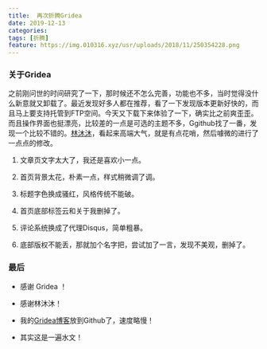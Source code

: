 ```yaml
---
title:  再次折腾Gridea
date: 2019-12-13
categories:
tags: [折腾]
feature: https://img.010316.xyz/usr/uploads/2018/11/250354228.png
---
```






### 关于Gridea

之前刚问世的时间研究了一下，那时候还不怎么完善，功能也不多，当时觉得没什么新意就又卸载了。最近发现好多人都在推荐，看了一下发现版本更新好快的，而且马上要支持托管到FTP空间。今天又下载下来体验了一下，确实比之前爽歪歪。而且操作界面也挺漂亮，比较差的一点是可选的主题不多，Ggithub找了一番，发现一个比较不错的。[林沐沐](https://i.immmmm.com)，看起来高端大气，就是有点花哨，然后噱微的进行了一点点的修改。

1. 文章页文字太大了，我还是喜欢小一点。


2. 首页背景太花，朴素一点，样式稍微调了调。


3. 标题字色换成骚红，风格传统不能破。

4. 首页底部标签云和关于我删掉了。

5. 评论系统换成了代理Disqus，简单粗暴。

6. 底部版权不能丢，那就加个名字把，尝试加了一言，发现不美观，删掉了。

### 最后

- 感谢 Gridea ！

- 感谢林沐沐！

- 我的[Gridea博客](http://github.cssj.fun)放到Github了，速度略慢！

- 其实这是一遍水文！

  

